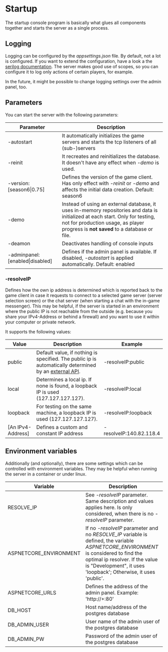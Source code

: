 ﻿# Startup

The startup console program is basically what glues all components together and
starts the server as a single process.

## Logging

Logging can be configured by the *appsettings.json* file.
By default, not a lot is configured. If you want to extend the configuration,
have a look a the [serilog documentation](https://github.com/serilog/serilog-settings-configuration).
The server makes good use of scopes, so you can configure it to log
only actions of certain players, for example.

In the future, it might be possible to change logging settings over the admin
panel, too.

## Parameters

You can start the server with the following parameters:

| Parameter   | Description       |
|-------------|-------------------|
| -autostart  | It automatically initializes the game servers and starts the tcp listeners of all (sub-)servers |
| -reinit     | It recreates and reinitializes the database. It doesn't have any effect when *-demo* is used. |
| -version:[season6\|0.75]    | Defines the version of the game client. Has only effect with *-reinit* or *-demo* and affects the initial data creation. Default: season6|
| -demo       | Instead of using an external database, it uses in-memory repositories and data is initialized at each start. Only for testing, not for production usage, as player progress is **not saved** to a database or file. |
| -deamon     | Deactivates handling of console inputs |
| -adminpanel:[enabled\|disabled] | Defines if the admin panel is available. If disabled, *-autostart* is applied automatically. Default: enabled |

### -resolveIP

Defines how the own ip address is determined which is reported back to the game
client in case it requests to connect to a selected game server (server selection
screen) or the chat server (when starting a chat with the in-game messenger).
This may be helpful, if the server is started in an environment where the public
IP is not reachable from the outside (e.g. because you share your IPv4-Address
or behind a firewall) and you want to use it within your computer or private network.

It supports the following values:

| Value  | Description  | Example |
|--------|--------------|---------|
| public | Default value, if nothing is specified. The public ip is automatically determined by an [external API](https://www.ipify.org/). | -resolveIP:public |
| local  | Determines a local ip. If none is found, a loopback IP is used (127.127.127.127). | -resolveIP:local |
| loopback  | For testing on the same machine, a loopback IP is used (127.127.127.127). | -resolveIP:loopback |
| [An IPv4-Address] | Defines a custom and constant IP address| -resolveIP:140.82.118.4 |

## Environment variables

Additionally (and optionally), there are some settings which can be controlled with environment variables.
They may be helpful when running the server in a container or under linux.

| Variable    | Description       |
|-------------|-------------------|
| RESOLVE_IP  | See *-resolveIP* parameter. Same description and values applies here. Is only considered, when there is no *-resolveIP* parameter. |
| ASPNETCORE_ENVIRONMENT | If no *-resolveIP* parameter and no *RESOLVE_IP* variable is defined, the variable *ASPNETCORE_ENVIRONMENT* is considered to find the optimal ip resolver. If the value is "Development", it uses 'loopback'; Otherwise, it uses 'public'. |
| ASPNETCORE_URLS | Defines the address of the admin panel. Example: 'http://+:80' |
| DB_HOST | Host name/address of the postgres database |
| DB_ADMIN_USER | User name of the admin user of the postgres database |
| DB_ADMIN_PW   | Password of the admin user of the postgres database |